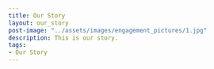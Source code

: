 ```yaml
---
title: Our Story
layout: our_story
post-image: "../assets/images/engagement_pictures/1.jpg"
description: This is our story.
tags:
- Our Story
---
```

